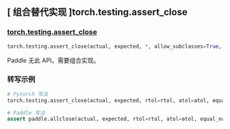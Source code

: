 ## [ 组合替代实现 ]torch.testing.assert_close

### [torch.testing.assert_close](https://pytorch.org/docs/stable/testing.html?highlight=assert_close#torch.testing.assert_close)

```python
torch.testing.assert_close(actual, expected, *, allow_subclasses=True, rtol=None, atol=None, equal_nan=False, check_device=True, check_dtype=True, check_layout=True, check_stride=False, msg=None)
```

Paddle 无此 API，需要组合实现。

### 转写示例

```python
# Pytorch 写法
torch.testing.assert_close(actual, expected, rtol=rtol, atol=atol, equal_nan=True, msg='error messege')

# Paddle 写法
assert paddle.allclose(actual, expected, rtol=rtol, atol=atol, equal_nan=True).item(), 'error messege'
```
